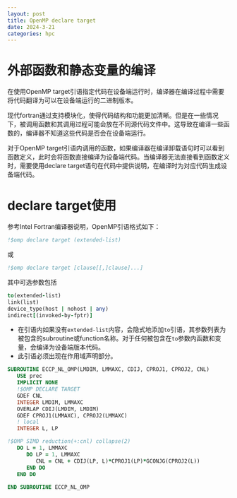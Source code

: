 ```yaml
---
layout: post
title: OpenMP declare target
date: 2024-3-21
categories: hpc
---
```


# 外部函数和静态变量的编译

在使用OpenMP target引语指定代码在设备端运行时，编译器在编译过程中需要将代码翻译为可以在设备端运行的二进制版本。

现代fortran通过支持模块化，使得代码结构和功能更加清晰。但是在一些情况下，被调用函数和其调用过程可能会放在不同源代码文件中。这导致在编译一些函数的，编译器不知道这些代码是否会在设备端运行。

对于OpenMP target引语内调用的函数，如果编译器在编译卸载语句时可以看到函数定义，此时会将函数直接编译为设备端代码。当编译器无法直接看到函数定义时，需要使用declare target语句在代码中提供说明，在编译时为对应代码生成设备端代码。

# declare target使用

参考Intel Fortran编译器说明，OpenMP引语格式如下：
```fortran
!$omp declare target (extended-list)
```
或
```fortran
!$omp declare target [clause[[,]clause]...]
```
其中可选参数包括
```fortran
to(extended-list)
link(list)
device_type(host | nohost | any)
indirect[(invoked-by-fptr)]
```

- 在引语内如果没有`extended-list`内容，会隐式地添加`to`引语，其参数列表为被包含的subroutine或function名称。对于任何被包含在`to`参数内函数和变量，会编译为设备端版本代码。
- 此引语必须出现在作用域声明部分。

```fortran
SUBROUTINE ECCP_NL_OMP(LMDIM, LMMAXC, CDIJ, CPROJ1, CPROJ2, CNL)
   USE prec
   IMPLICIT NONE
   !$OMP DECLARE TARGET
   GDEF CNL
   INTEGER LMDIM, LMMAXC
   OVERLAP CDIJ(LMDIM, LMDIM)
   GDEF CPROJ1(LMMAXC), CPROJ2(LMMAXC)
   ! local
   INTEGER L, LP

!$OMP SIMD reduction(+:cnl) collapse(2)
   DO L = 1, LMMAXC
      DO LP = 1, LMMAXC
         CNL = CNL + CDIJ(LP, L)*CPROJ1(LP)*GCONJG(CPROJ2(L))
      END DO
   END DO
   
END SUBROUTINE ECCP_NL_OMP
```





